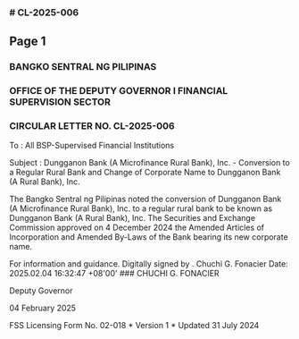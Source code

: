 ### # CL-2025-006

## Page 1

### BANGKO SENTRAL NG PILIPINAS

### OFFICE OF THE DEPUTY GOVERNOR I FINANCIAL SUPERVISION SECTOR

### CIRCULAR LETTER NO. CL-2025-006

To : All BSP-Supervised Financial Institutions

Subject : Dungganon Bank (A Microfinance Rural Bank), Inc. - Conversion to a Regular Rural Bank and Change of Corporate Name to Dungganon Bank (A Rural Bank), Inc.

The Bangko Sentral ng Pilipinas noted the conversion of Dungganon Bank (A Microfinance Rural Bank), Inc. to a regular rural bank to be known as Dungganon Bank (A Rural Bank), Inc. The Securities and Exchange Commission approved on 4 December 2024 the Amended Articles of Incorporation and Amended By-Laws of the Bank bearing its new corporate name.

For information and guidance. Digitally signed by . Chuchi G. Fonacier Date: 2025.02.04 16:32:47 +08'00' ### CHUCHI G. FONACIER

Deputy Governor

04 February 2025

FSS Licensing Form No. 02-018 * Version 1 * Updated 31 July 2024 